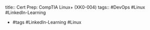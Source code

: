 title:: Cert Prep: CompTIA Linux+ (XK0-004)
tags:: #DevOps #Linux #LinkedIn-Learning

- #tags #LinkedIn-Learning #Linux